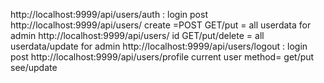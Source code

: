 http://localhost:9999/api/users/auth : login  post
http://localhost:9999/api/users/ create  =POST  GET/put = all userdata  for admin 
http://localhost:9999/api/users/ id    GET/put/delete = all userdata/update  for admin 
http://localhost:9999/api/users/logout : login  post
http://localhost:9999/api/users/profile  current user method= get/put see/update

